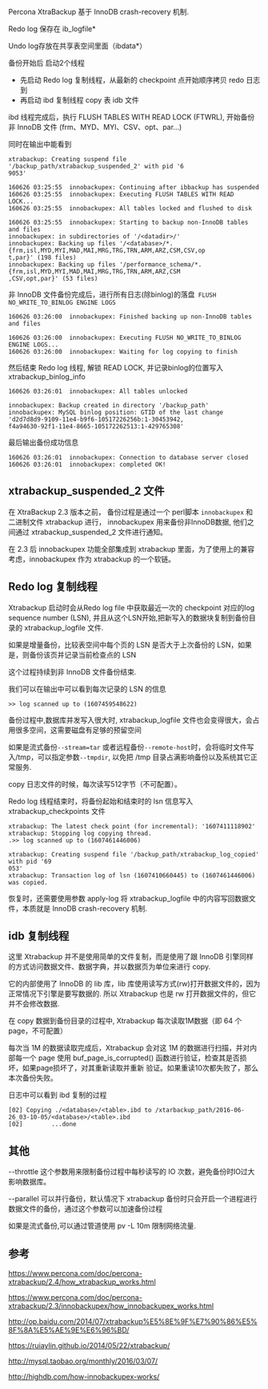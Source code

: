 Percona XtraBackup 基于 InnoDB crash-recovery 机制.
 
Redo log 保存在 ib_logfile*

Undo log存放在共享表空间里面（ibdata*）

备份开始后 启动2个线程
* 先启动 Redo log 复制线程，从最新的 checkpoint 点开始顺序拷贝 redo 日志到
* 再启动 ibd 复制线程 copy 表 idb 文件

ibd 线程完成后，执行 FLUSH TABLES WITH READ LOCK (FTWRL), 开始备份非 InnoDB 文件
(frm、MYD、MYI、CSV、opt、par...)

同时在输出中能看到
```
xtrabackup: Creating suspend file '/backup_path/xtrabackup_suspended_2' with pid '6
9053'

160626 03:25:55  innobackupex: Continuing after ibbackup has suspended
160626 03:25:55  innobackupex: Executing FLUSH TABLES WITH READ LOCK...
160626 03:25:55  innobackupex: All tables locked and flushed to disk

160626 03:25:55  innobackupex: Starting to backup non-InnoDB tables and files
innobackupex: in subdirectories of '/<datadir>/'
innobackupex: Backing up files '/<database>/*.{frm,isl,MYD,MYI,MAD,MAI,MRG,TRG,TRN,ARM,ARZ,CSM,CSV,op
t,par}' (198 files)
innobackupex: Backing up files '/performance_schema/*.{frm,isl,MYD,MYI,MAD,MAI,MRG,TRG,TRN,ARM,ARZ,CSM
,CSV,opt,par}' (53 files)
```

非 InnoDB 文件备份完成后，进行所有日志(除binlog)的落盘` FLUSH NO_WRITE_TO_BINLOG ENGINE LOGS`
```
160626 03:26:00  innobackupex: Finished backing up non-InnoDB tables and files

160626 03:26:00  innobackupex: Executing FLUSH NO_WRITE_TO_BINLOG ENGINE LOGS...
160626 03:26:00  innobackupex: Waiting for log copying to finish
```

然后结束 Redo log 线程, 解锁 READ LOCK, 并记录binlog的位置写入 xtrabackup_binlog_info
```
160626 03:26:01  innobackupex: All tables unlocked

innobackupex: Backup created in directory '/backup_path'
innobackupex: MySQL binlog position: GTID of the last change 'd2d7d8d9-9109-11e4-b9f6-10517226256b:1-30453942,
f4a94630-92f1-11e4-8665-105172262513:1-429765308'
```

最后输出备份成功信息
```
160626 03:26:01  innobackupex: Connection to database server closed
160626 03:26:01  innobackupex: completed OK!
```

xtrabackup_suspended_2 文件
------------------
在 XtraBackup 2.3 版本之前， 备份过程是通过一个 perl脚本 `innobackupex` 和 二进制文件 xtrabackup 进行，
innobackupex 用来备份非InnoDB数据, 他们之间通过 xtrabackup_suspended_2 文件进行通知。

在 2.3 后 innobackupex 功能全部集成到 xtrabackup 里面，为了使用上的兼容考虑，innobackupex 作为 xtrabackup 的一个软链。

Redo log 复制线程
-------
Xtrabackup 启动时会从Redo log file 中获取最近一次的 checkpoint 对应的log sequence number (LSN),
并且从这个LSN开始,把新写入的数据块复制到备份目录的 xtrabackup_logfile 文件.

如果是增量备份，比较表空间中每个页的 LSN 是否大于上次备份的 LSN，如果是，则备份该页并记录当前检查点的 LSN

这个过程持续到非 InnoDB 文件备份结束.

我们可以在输出中可以看到每次记录的 LSN 的信息
```
>> log scanned up to (1607459548622)
```


备份过程中,数据库并发写入很大时, xtrabackup_logfile 文件也会变得很大，会占用很多空间，这需要磁盘有足够的预留空间

如果是流式备份`--stream=tar` 或者远程备份`--remote-host`时，会将临时文件写入/tmp，可以指定参数`--tmpdir`,
以免把 /tmp 目录占满影响备份以及系统其它正常服务.

copy 日志文件的时候，每次读写512字节（不可配置）。

Redo log 线程结束时，将备份起始和结束时的 lsn 信息写入 xtrabackup_checkpoints 文件
```
xtrabackup: The latest check point (for incremental): '1607411118902'
xtrabackup: Stopping log copying thread.
.>> log scanned up to (1607461446006)

xtrabackup: Creating suspend file '/backup_path/xtrabackup_log_copied' with pid '69
053'
xtrabackup: Transaction log of lsn (1607410660445) to (1607461446006) was copied.
```

恢复时，还需要使用参数 apply-log 将 xtrabackup_logfile 中的内容写回数据文件，本质就是 InnoDB crash-recovery 机制.

idb 复制线程
--------
这里 Xtrabackup 并不是使用简单的文件复制，而是使用了跟 InnoDB 引擎同样的方式访问数据文件、数据字典，并以数据页为单位来进行 copy.

它的内部使用了 InnoDB 的 lib 库，lib 库使用读写方式(rw)打开数据文件的，因为正常情况下引擎是要写数据的.
所以 Xtrabackup 也是 rw 打开数据文件的，但它并不会修改数据.

在 copy 数据到备份目录的过程中, Xtrabackup 每次读取1M数据（即 64 个 page，不可配置）

每次当 1M 的数据读取完成后，Xtrabackup 会对这 1M 的数据进行扫描，并对内部每一个
page 使用 buf_page_is_corrupted() 函数进行验证，检查其是否损坏，如果page损坏了，对其重新读取并重新
验证。如果重读10次都失败了，那么本次备份失败。


日志中可以看到 ibd 复制的过程
```
[02] Copying ./<database>/<table>.ibd to /xtarbackup_path/2016-06-26_03-10-05/<database>/<table>.ibd
[02]        ...done
```


其他
----

--throttle 这个参数用来限制备份过程中每秒读写的 IO 次数，避免备份时IO过大影响数据库。

--parallel 可以并行备份，默认情况下 xtrabackup 备份时只会开启一个进程进行数据文件的备份，通过这个参数可以加速备份过程


如果是流式备份,可以通过管道使用 pv -L 10m 限制网络流量.

参考
----
https://www.percona.com/doc/percona-xtrabackup/2.4/how_xtrabackup_works.html

https://www.percona.com/doc/percona-xtrabackup/2.3/innobackupex/how_innobackupex_works.html

http://op.baidu.com/2014/07/xtrabackup%E5%8E%9F%E7%90%86%E5%8F%8A%E5%AE%9E%E6%96%BD/

https://ruiaylin.github.io/2014/05/22/xtrabackup/

http://mysql.taobao.org/monthly/2016/03/07/

http://highdb.com/how-innobackupex-works/
